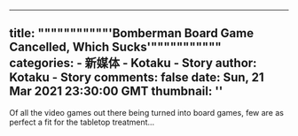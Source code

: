 
---
title: """""""""""'Bomberman Board Game Cancelled, Which Sucks'"""""""""""
categories: 
    - 新媒体
    - Kotaku - Story
author: Kotaku - Story
comments: false
date: Sun, 21 Mar 2021 23:30:00 GMT
thumbnail: ''
---

<div>   
Of all the video games out there being turned into board games, few are as perfect a fit for the tabletop treatment…  
</div>
            